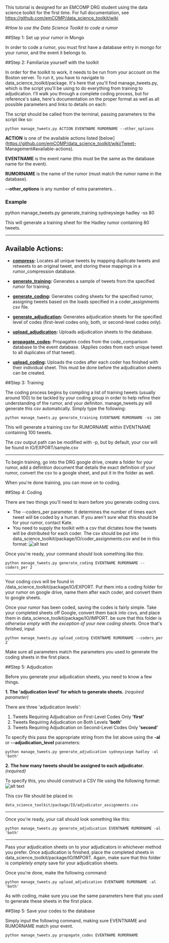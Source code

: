 This tutorial is designed for an EMCOMP DRG student using the data science toolkit for the first time. For full documentation, see https://github.com/emCOMP/data_science_toolkit/wiki

#*How to use the Data Science Toolkit to code a rumor*

##Step 1: Set up your rumor in Mongo

In order to code a rumor, you must first have a database entry in mongo for your rumor, and the event it belongs to. 

##Step 2: Familiarize yourself with the toolkit

In order for the toolkit to work, it needs to be run from your account on the Boston server. To run it, you have to 
navigate to data_science_toolkit/package. It's here that you'll find manage_tweets.py, which is the script you'll be 
using to do everything from training to adjudication. I'll walk you through a complete coding process, but for 
reference's sake, here's documentation on the proper format as well as all possible parameters and links to details on 
each:


The script should be called from the terminal, passing parameters to the script like so:

    python manage_tweets.py ACTION EVENTNAME RUMORNAME --other_options

**ACTION** is one of the available actions listed [below](https://github.com/emCOMP/data_science_toolkit/wiki/Tweet-
Management#available-actions).

**EVENTNAME** is the event name (this must be the same as the database name for the event).

**RUMORNAME** is the name of the rumor (must match the rumor name in the database).

**--other_options** is any number of extra parameters. .

<h3>Example</h3>
    python manage_tweets.py generate_training sydneysiege hadley -ss 80

This will generate a training sheet for the Hadley rumor containing 80 tweets.

***

<h2>Available Actions:</h2>

* **[compress](https://github.com/emCOMP/data_science_toolkit/wiki/compress):** Locates all unique tweets by mapping 
duplicate tweets and retweets to an original tweet, and storing these mappings in a rumor_compression database.

* **[generate_training](https://github.com/emCOMP/data_science_toolkit/wiki/generate_training):**
Generates a sample of tweets from the specified rumor for training.

* **[generate_coding](https://github.com/emCOMP/data_science_toolkit/wiki/generate_coding):**
Generates coding sheets for the specified rumor, assigning tweets based on the loads specified in a coder_assignments 
csv file.

* **[generate_adjudication](https://github.com/emCOMP/data_science_toolkit/wiki/generate-adjudication):**
Generates adjudication sheets for the specified level of codes (first-level codes only, both, or second-level codes 
only).

* **[upload_adjudication](https://github.com/emCOMP/data_science_toolkit/wiki/upload_adjudication):**
Uploads adjudication sheets to the database.

* **[propagate_codes](https://github.com/emCOMP/data_science_toolkit/wiki/propagate_codes):**
Propagates codes from the code_comparison database to the event database. (Applies codes from each unique tweet to all 
duplicates of that tweet).

* **[upload_coding](https://github.com/emCOMP/data_science_toolkit/wiki/upload_coding):**
Uploads the codes after each coder has finished with their individual sheet. This must be done before the adjudication 
sheets can be created.

##Step 3: Training

The coding process begins by compiling a list of training tweets (usually around 100) to be tackled by your coding 
group in order to help refine their understanding of the rumor, and your definiton. manage_tweets.py will generate 
this csv automatically. Simply type the following:

    python manage_tweets.py generate_training EVENTNAME RUMORNAME -ss 100

This will generate a training csv for RUMORNAME within EVENTNAME containing 100 tweets.

The csv output path can be modified with -p, but by default, your csv will be found in IO/EXPORT/sample.csv

***

To begin training, go into the DRG google drive, create a folder for your rumor, add a definition document that 
details the exact definition of your rumor, convert the csv to a google sheet, and put it in the folder as well.

When you're done training, you can move on to coding.

##Step 4: Coding

There are two things you'll need to learn before you generate coding csvs.

+ The --coders_per parameter. It determines the number of times each tweet will be coded by a human. If you aren't 
sure what this should be for your rumor, contact Kate.
+ You need to supply the toolkit with a csv that dictates how the tweets will be distributed for each coder. The csv 
should be put into data_science_toolkit/package/IO/coder_assignments.csv and be in this format:
![alt text](http://i.imgur.com/j4pLUQi.png)

Once you're ready, your command should look something like this:


    python manage_tweets.py generate_coding EVENTNAME RUMORNAME --coders_per 2

***

Your coding csvs will be found in /data_science_toolkit/package/IO/EXPORT. Put them into a coding folder for your 
rumor on google drive, name them after each coder, and convert them to google sheets. 

Once your rumor has been coded, saving the codes is fairly simple. Take your completed sheets off Google, convert them 
back into csvs, and place them in data_science_toolkit/package/IO/IMPORT. be sure that this folder is *otherwise empty 
with the exception of your new coding sheets.* Once that's finished, input

    python manage_tweets.py upload_coding EVENTNAME RUMORNAME --coders_per 2

Make sure all parameters match the parameters you used to generate the coding sheets in the first place.

##Step 5: Adjudication

Before you generate your adjudication sheets, you need to know a few things.

**1. The 'adjudication level' for which to generate sheets.** _(required parameter)_

There are three 'adjudication levels':

1. Tweets Requiring Adjudication on First-Level Codes Only **'first'**
2. Tweets Requiring Adjudication on Both Levels **'both'**
3. Tweets Requiring Adjudication on Second-Level Codes Only **'second'**

To specify this pass the appropriate string from the list above using the **-al** or **--adjudication_level** 
parameters:

    python manage_tweets.py generate_adjudication sydneysiege hadley -al 'both'

**2. The how many tweets should be assigned to each adjudicator.** _(required)_

To specify this, you should construct a CSV file using the following format:
![alt text](http://i.imgur.com/GxRzDRN.png)

This csv file should be placed in:

    data_science_toolkit/package/IO/adjudicator_assignments.csv

***

Once you're ready, your call should look something like this:

    python manage_tweets.py generate_adjudication EVENTNAME RUMORNAME -al 'both'

***

Pass your adjudication sheets on to your adjudicators in whichever method you prefer. Once adjudication is finished, 
place the completed sheets in data_science_toolkit/package/IO/IMPORT. Again, make sure that this folder is *completely 
empty* save for your adjudication sheets.

Once you're done, make the following command:

    python manage_tweets.py upload_adjudication EVENTNAME RUMORNAME -al 'both'

As with coding, make sure you use the same parameters here that you used to generate these sheets in the first place.

##Step 5: Save your codes to the database

Simply input the following command, making sure EVENTNAME and RUMORNAME match your event.

    python manage_tweets.py propagate_codes EVENTNAME RUMORNAME
